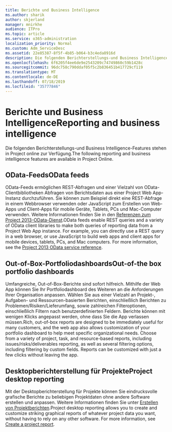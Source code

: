 ```yaml
---
title: Berichte und Business Intelligence
ms.author: sharik
author: skjerland
manager: mnirkhe
audience: ITPro
ms.topic: article
ms.service: o365-administration
localization_priority: Normal
ms.custom: Adm_ServiceDesc
ms.assetid: 22e85387-8f5f-4b85-b064-b3c4eda8916d
description: Die folgenden Berichterstellungs-und Business Intelligence-Features stehen in Project online zur Verfügung.
ms.openlocfilehash: 6f6205f4ee6de9e2543209c74749860c59b1428c
ms.sourcegitcommit: 96dc758c790ddaf05f5c2b836451b417729cf119
ms.translationtype: MT
ms.contentlocale: de-DE
ms.lasthandoff: 07/18/2019
ms.locfileid: "35777846"
---
```

# <a name="reporting-and-business-intelligence"></a><span data-ttu-id="42a46-103">Berichte und Business Intelligence</span><span class="sxs-lookup"><span data-stu-id="42a46-103">Reporting and business intelligence</span></span>

<span data-ttu-id="42a46-104">Die folgenden Berichterstellungs-und Business Intelligence-Features stehen in Project online zur Verfügung.</span><span class="sxs-lookup"><span data-stu-id="42a46-104">The following reporting and business intelligence features are available in Project Online.</span></span>
  
## <a name="odata-feeds"></a><span data-ttu-id="42a46-105">OData-Feeds</span><span class="sxs-lookup"><span data-stu-id="42a46-105">OData feeds</span></span>
<span data-ttu-id="42a46-106"><a name="bkmk_ODataFeeds"> </a></span><span class="sxs-lookup"><span data-stu-id="42a46-106"></span></span>

<span data-ttu-id="42a46-p101">OData-Feeds ermöglichen REST-Abfragen und einer Vielzahl von OData-Clientbibliotheken Abfragen von Berichtsdaten aus einer Project Web App-Instanz durchzuführen. Sie können zum Beispiel direkt eine REST-Abfrage in einem Webbrowser verwenden oder JavaScript zum Erstellen von Web-Apps und Client-Apps für mobile Geräte, Tablets, PCs und Mac-Computer verwenden. Weitere Informationen finden Sie in den [Referenzen zum Project 2013-OData-Dienst](http://go.microsoft.com/fwlink/?LinkID=823655&amp;clcid=0x409).</span><span class="sxs-lookup"><span data-stu-id="42a46-p101">OData feeds enable REST queries and a variety of OData client libraries to make both queries of reporting data from a Project Web App instance. For example, you can directly use a REST query in a web browser, or use JavaScript to build web apps and client apps for mobile devices, tablets, PCs, and Mac computers. For more information, see the [Project 2013 OData service reference](http://go.microsoft.com/fwlink/?LinkID=823655&amp;clcid=0x409).</span></span>
  
## <a name="out-of-the-box-portfolio-dashboards"></a><span data-ttu-id="42a46-110">Out-of-Box-Portfoliodashboards</span><span class="sxs-lookup"><span data-stu-id="42a46-110">Out-of-the box portfolio dashboards</span></span>
<span data-ttu-id="42a46-111"><a name="bkmk_OutOfTheBoxPortfolioDashboards"> </a></span><span class="sxs-lookup"><span data-stu-id="42a46-111"></span></span>

<span data-ttu-id="42a46-p102">Umfangreiche, Out-of-Box-Berichte sind sofort hilfreich. Mithilfe der Web App können Sie Ihr Portfoliodashboard des Weiteren an die Anforderungen Ihrer Organisation anpassen. Wählen Sie aus einer Vielzahl an Projekt-, Aufgaben- und Ressourcen-basierten Berichten, einschließlich Berichten zu Problemen/Risiken/Lieferumfang, sowie zahlreichen Filteroptionen, einschließlich Filtern nach benutzerdefinierten Feldern. Berichte können mit wenigen Klicks angepasst werden, ohne dass Sie die App verlassen müssen.</span><span class="sxs-lookup"><span data-stu-id="42a46-p102">Rich, out-of-box reports are designed to be immediately useful for many customers, and the web app also allows customization of your portfolio dashboard to help meet specific organizational needs. Choose from a variety of project, task, and resource-based reports, including issues/risks/deliverables reporting, as well as several filtering options, including filtering by custom fields. Reports can be customized with just a few clicks without leaving the app.</span></span> 
  
## <a name="project-desktop-reporting"></a><span data-ttu-id="42a46-115">Desktopberichterstellung für Projekte</span><span class="sxs-lookup"><span data-stu-id="42a46-115">Project desktop reporting</span></span>
<span data-ttu-id="42a46-116"><a name="bkmk_ProjectDesktopReporting"> </a></span><span class="sxs-lookup"><span data-stu-id="42a46-116"></span></span>

<span data-ttu-id="42a46-p103">Mit der Desktopberichterstellung für Projekte können Sie eindrucksvolle grafische Berichte zu beliebigen Projektdaten ohne andere Software erstellen und anpassen. Weitere Informationen finden Sie unter [Erstellen von Projektberichten](http://go.microsoft.com/fwlink/?LinkID=823657&amp;clcid=0x409).</span><span class="sxs-lookup"><span data-stu-id="42a46-p103">Project desktop reporting allows you to create and customize striking graphical reports of whatever project data you want, without having to rely on any other software. For more information, see [Create a project report](http://go.microsoft.com/fwlink/?LinkID=823657&amp;clcid=0x409).</span></span>
  


